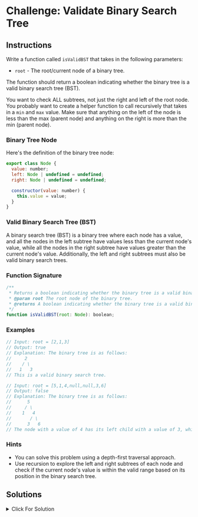 # Challenge: Validate Binary Search Tree

## Instructions

Write a function called `isValidBST` that takes in the following parameters:

- `root` - The root/current node of a binary tree.

The function should return a boolean indicating whether the binary tree is a valid binary search tree (BST).

You want to check ALL subtrees, not just the right and left of the root node. You probably want to create a helper function to call recursively that takes in a `min` and `max` value. Make sure that anything on the left of the node is less than the max (parent node) and anything on the right is more than the min (parent node).

### Binary Tree Node

Here's the definition of the binary tree node:

```js
export class Node {
  value: number;
  left: Node | undefined = undefined;
  right: Node | undefined = undefined;

  constructor(value: number) {
    this.value = value;
  }
}
```

### Valid Binary Search Tree (BST)

A binary search tree (BST) is a binary tree where each node has a value, and all the nodes in the left subtree have values less than the current node's value, while all the nodes in the right subtree have values greater than the current node's value. Additionally, the left and right subtrees must also be valid binary search trees.

### Function Signature

```js
/**
 * Returns a boolean indicating whether the binary tree is a valid binary search tree (BST).
 * @param root The root node of the binary tree.
 * @returns A boolean indicating whether the binary tree is a valid binary search tree (BST).
 */
function isValidBST(root: Node): boolean;
```

### Examples

```js
// Input: root = [2,1,3]
// Output: true
// Explanation: The binary tree is as follows:
//     2
//    / \
//   1   3
// This is a valid binary search tree.

// Input: root = [5,1,4,null,null,3,6]
// Output: false
// Explanation: The binary tree is as follows:
//      5
//     / \
//    1   4
//       / \
//      3   6
// The node with a value of 4 has its left child with a value of 3, which violates the BST property, so it is not a valid BST.
```

### Hints

- You can solve this problem using a depth-first traversal approach.
- Use recursion to explore the left and right subtrees of each node and check if the current node's value is within the valid range based on its position in the binary search tree.

## Solutions

<details markdown="1">
  <summary>Click For Solution</summary>

```js
export class Node {
  value: number;
  left: Node | undefined = undefined;
  right: Node | undefined = undefined;

  constructor(value: number) {
    this.value = value;
  }
}

export function isValidBST(root: Node): boolean {
  // Helper function to check if all values in a subtree are within the specified range
  function isValidSubtree(
    node: Node | undefined,
    min?: number,
    max?: number
  ): boolean {
    if (!node) {
      return true;
    }

    if (
      (min !== undefined && node.value <= min) ||
      (max !== undefined && node.value >= max)
    ) {
      return false;
    }

    // For the left subtree, values must be less than the current node's value (max = node.value)
    // For the right subtree, values must be greater than the current node's value (min = node.value)
    return (
      isValidSubtree(node.left, min, node.value) &&
      isValidSubtree(node.right, node.value, max)
    );
  }

  return isValidSubtree(root, undefined, undefined);
}
```

### Explanation

The solution to this problem is to use a depth-first traversal approach to recursively explore the left and right subtrees of each node and check if the current node's value is within the valid range based on its position in the binary search tree.

- Create a helper function, `isValidSubtree` to check if all values in a subtree are within a specified range.
- In the helper function:
  - Check if the current node is `undefined`. If it is, return `true` because an empty tree is a valid binary search tree.
  - Check if the current node's value is less than or equal to the `min` value or greater than or equal to the `max` value. If it is, return `false` because the current node's value is not within the valid range based on its position in the binary search tree.
  - Recursively call the `isValidSubtree` function on the current node's left subtree, passing in the `min` value and the current node's value as the `max` value.
  - Recursively call the `isValidSubtree` function on the current node's right subtree, passing in the current node's value as the `min` value and the `max` value.
- Cal the helper function on the root with initial range of `undefined`.

### Try It Out

Let's test out our solution with the following binary search tree:

```js
/*

     8
    / \
   4   10
  / \
 2   6

*/
```

```js
const root = new Node(8);
const node4 = new Node(4); // left
const node10 = new Node(10); // right
const node2 = new Node(2); // left
const node6 = new Node(6); // right

root.left = node4;
root.right = node10;
node4.left = node2;
node4.right = node6;

console.log(isValidBST(root));
```

</details>

